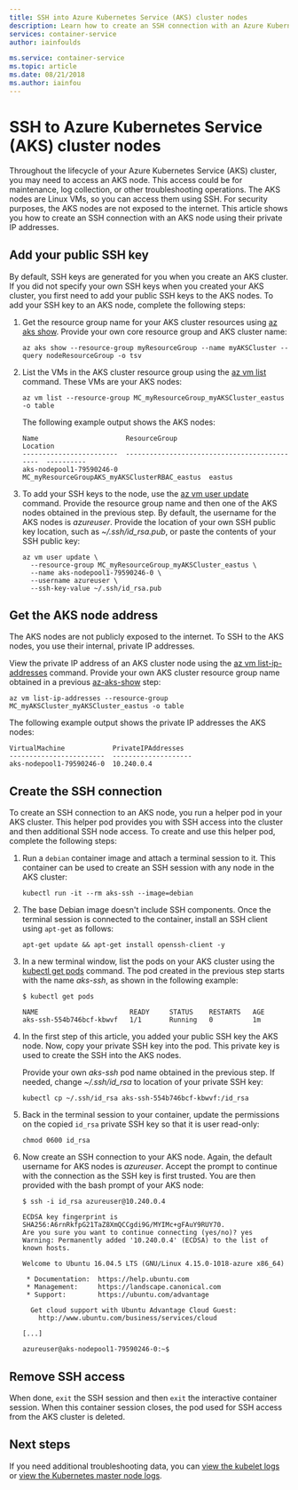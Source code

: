 ```yaml
---
title: SSH into Azure Kubernetes Service (AKS) cluster nodes
description: Learn how to create an SSH connection with an Azure Kubernetes Service (AKS) cluster nodes for troubleshooting and maintenance tasks.
services: container-service
author: iainfoulds

ms.service: container-service
ms.topic: article
ms.date: 08/21/2018
ms.author: iainfou
---
```


# SSH to Azure Kubernetes Service (AKS) cluster nodes

Throughout the lifecycle of your Azure Kubernetes Service (AKS) cluster, you may need to access an AKS node. This access could be for maintenance, log collection, or other troubleshooting operations. The AKS nodes are Linux VMs, so you can access them using SSH. For security purposes, the AKS nodes are not exposed to the internet. This article shows you how to create an SSH connection with an AKS node using their private IP addresses.

## Add your public SSH key

By default, SSH keys are generated for you when you create an AKS cluster. If you did not specify your own SSH keys when you created your AKS cluster, you first need to add your public SSH keys to the AKS nodes. To add your SSH key to an AKS node, complete the following steps:

1. Get the resource group name for your AKS cluster resources using [az aks show][az-aks-show]. Provide your own core resource group and AKS cluster name:

    ```azurecli
    az aks show --resource-group myResourceGroup --name myAKSCluster --query nodeResourceGroup -o tsv
    ```

1. List the VMs in the AKS cluster resource group using the [az vm list][az-vm-list] command. These VMs are your AKS nodes:

    ```azurecli
    az vm list --resource-group MC_myResourceGroup_myAKSCluster_eastus -o table
    ```

    The following example output shows the AKS nodes:

    ```
    Name                      ResourceGroup                                  Location
    ------------------------  ---------------------------------------------  ----------
    aks-nodepool1-79590246-0  MC_myResourceGroupAKS_myAKSClusterRBAC_eastus  eastus
    ```

1. To add your SSH keys to the node, use the [az vm user update][az-vm-user-update] command. Provide the resource group name and then one of the AKS nodes obtained in the previous step. By default, the username for the AKS nodes is *azureuser*. Provide the location of your own SSH public key location, such as *~/.ssh/id_rsa.pub*, or paste the contents of your SSH public key:

    ```azurecli
    az vm user update \
      --resource-group MC_myResourceGroup_myAKSCluster_eastus \
      --name aks-nodepool1-79590246-0 \
      --username azureuser \
      --ssh-key-value ~/.ssh/id_rsa.pub
    ```

## Get the AKS node address

The AKS nodes are not publicly exposed to the internet. To SSH to the AKS nodes, you use their internal, private IP addresses.

View the private IP address of an AKS cluster node using the [az vm list-ip-addresses][az-vm-list-ip-addresses] command. Provide your own AKS cluster resource group name obtained in a previous [az-aks-show][az-aks-show] step:

```azurecli
az vm list-ip-addresses --resource-group MC_myAKSCluster_myAKSCluster_eastus -o table
```

The following example output shows the private IP addresses the AKS nodes:

```
VirtualMachine            PrivateIPAddresses
------------------------  --------------------
aks-nodepool1-79590246-0  10.240.0.4
```

## Create the SSH connection

To create an SSH connection to an AKS node, you run a helper pod in your AKS cluster. This helper pod provides you with SSH access into the cluster and then additional SSH node access. To create and use this helper pod, complete the following steps:

1. Run a `debian` container image and attach a terminal session to it. This container can be used to create an SSH session with any node in the AKS cluster:

    ```console
    kubectl run -it --rm aks-ssh --image=debian
    ```

1. The base Debian image doesn't include SSH components. Once the terminal session is connected to the container, install an SSH client using `apt-get` as follows:

    ```console
    apt-get update && apt-get install openssh-client -y
    ```

1. In a new terminal window, list the pods on your AKS cluster using the [kubectl get pods][kubectl-get] command. The pod created in the previous step starts with the name *aks-ssh*, as shown in the following example:

    ```
    $ kubectl get pods
    
    NAME                       READY     STATUS    RESTARTS   AGE
    aks-ssh-554b746bcf-kbwvf   1/1       Running   0          1m
    ```

1. In the first step of this article, you added your public SSH key the AKS node. Now, copy your private SSH key into the pod. This private key is used to create the SSH into the AKS nodes.

    Provide your own *aks-ssh* pod name obtained in the previous step. If needed, change *~/.ssh/id_rsa* to location of your private SSH key:

    ```console
    kubectl cp ~/.ssh/id_rsa aks-ssh-554b746bcf-kbwvf:/id_rsa
    ```

1. Back in the terminal session to your container, update the permissions on the copied `id_rsa` private SSH key so that it is user read-only:

    ```console
    chmod 0600 id_rsa
    ```

1. Now create an SSH connection to your AKS node. Again, the default username for AKS nodes is *azureuser*. Accept the prompt to continue with the connection as the SSH key is first trusted. You are then provided with the bash prompt of your AKS node:

    ```console
    $ ssh -i id_rsa azureuser@10.240.0.4
    
    ECDSA key fingerprint is SHA256:A6rnRkfpG21TaZ8XmQCCgdi9G/MYIMc+gFAuY9RUY70.
    Are you sure you want to continue connecting (yes/no)? yes
    Warning: Permanently added '10.240.0.4' (ECDSA) to the list of known hosts.
    
    Welcome to Ubuntu 16.04.5 LTS (GNU/Linux 4.15.0-1018-azure x86_64)
    
     * Documentation:  https://help.ubuntu.com
     * Management:     https://landscape.canonical.com
     * Support:        https://ubuntu.com/advantage
    
      Get cloud support with Ubuntu Advantage Cloud Guest:
        http://www.ubuntu.com/business/services/cloud
    
    [...]
    
    azureuser@aks-nodepool1-79590246-0:~$
    ```

## Remove SSH access

When done, `exit` the SSH session and then `exit` the interactive container session. When this container session closes, the pod used for SSH access from the AKS cluster is deleted.

## Next steps

If you need additional troubleshooting data, you can [view the kubelet logs][view-kubelet-logs] or [view the Kubernetes master node logs][view-master-logs].

<!-- EXTERNAL LINKS -->
[kubectl-get]: https://kubernetes.io/docs/reference/generated/kubectl/kubectl-commands#get

<!-- INTERNAL LINKS -->
[az-aks-show]: /cli/azure/aks#az-aks-show
[az-vm-list]: /cli/azure/vm#az-vm-list
[az-vm-user-update]: /cli/azure/vm/user#az-vm-user-update
[az-vm-list-ip-addresses]: /cli/azure/vm#az-vm-list-ip-addresses
[view-kubelet-logs]: kubelet-logs.md
[view-master-logs]: view-master-logs.md

